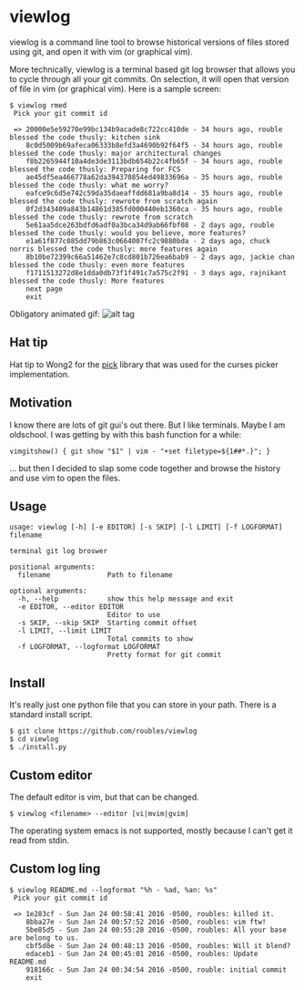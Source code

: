 # viewlog

viewlog is a command line tool to browse  historical versions of files stored using git, and open it with vim (or graphical vim). 

More technically, viewlog is a terminal based git log browser that allows you to cycle through all your git commits. On selection, it will open that version of file in vim (or graphical vim). Here is a sample screen:
```
$ viewlog rmed
 Pick your git commit id

 => 20000e5e59270e99bc134b9acade8c722cc410de - 34 hours ago, rouble blessed the code thusly: kitchen sink
    8c0d5009b69afeca06333b8efd3a4690b92f64f5 - 34 hours ago, rouble blessed the code thusly: major architectural changes
    f8b2265944f10a4de3de3113bdb654b22c4fb65f - 34 hours ago, rouble blessed the code thusly: Preparing for FCS
    ae45df5ea466778a62da394370854ed49833696a - 35 hours ago, rouble blessed the code thusly: what me worry?
    eafce9c6d5e742c59da35daeaffdd681a9ba8d14 - 35 hours ago, rouble blessed the code thusly: rewrote from scratch again
    0f2d343409a843b14861d385fd000440eb1360ca - 35 hours ago, rouble blessed the code thusly: rewrote from scratch 
    5e61aa5dce263bdfd6adf0a3bca34d9ab66fbf08 - 2 days ago, rouble blessed the code thusly: would you believe, more features?
    e1a61f877c085dd79b863c0664007fc2c9880bda - 2 days ago, chuck norris blessed the code thusly: more features again
    8b10be72399c66a51462e7c8cd801b726ea6bab9 - 2 days ago, jackie chan blessed the code thusly: even more features
    f1711513272d8e1dda0db73f1f491c7a575c2f91 - 3 days ago, rajnikant blessed the code thusly: More features
    next page
    exit
```

Obligatory animated gif:
![alt tag](https://raw.github.com/roubles/viewlog/master/doc/viewlog.gif)

## Hat tip
Hat tip to Wong2 for the [pick](https://github.com/wong2/pick) library that was used for the curses picker implementation.

## Motivation
I know there are lots of git gui's out there. But I like terminals. Maybe I am oldschool. I was getting by with this bash function for a while:
```
vimgitshow() { git show "$1" | vim - "+set filetype=${1##*.}"; }
```
... but then I decided to slap some code together and browse the history and use vim to open the files.

## Usage
```
usage: viewlog [-h] [-e EDITOR] [-s SKIP] [-l LIMIT] [-f LOGFORMAT] filename

terminal git log broswer

positional arguments:
  filename              Path to filename

optional arguments:
  -h, --help            show this help message and exit
  -e EDITOR, --editor EDITOR
                        Editor to use
  -s SKIP, --skip SKIP  Starting commit offset
  -l LIMIT, --limit LIMIT
                        Total commits to show
  -f LOGFORMAT, --logformat LOGFORMAT
                        Pretty format for git commit
```

## Install
It's really just one python file that you can store in your path. There is a standard install script.
```
$ git clone https://github.com/roubles/viewlog
$ cd viewlog
$ ./install.py
```

## Custom editor
The default editor is vim, but that can be changed.
```
$ viewlog <filename> --editor [vi|mvim|gvim]
```
The operating system emacs is not supported, mostly because I can't get it read from stdin.

## Custom log ling
```
$ viewlog README.md --logformat "%h - %ad, %an: %s"
 Pick your git commit id

 => 1e283cf - Sun Jan 24 00:58:41 2016 -0500, roubles: killed it.
    8bba27e - Sun Jan 24 00:57:52 2016 -0500, roubles: vim ftw!
    5be85d5 - Sun Jan 24 00:55:28 2016 -0500, roubles: All your base are belong to us.
    cbf5d8e - Sun Jan 24 00:48:13 2016 -0500, roubles: Will it blend?
    edaceb1 - Sun Jan 24 00:45:01 2016 -0500, roubles: Update README.md
    918166c - Sun Jan 24 00:34:54 2016 -0500, rouble: initial commit
    exit
```
